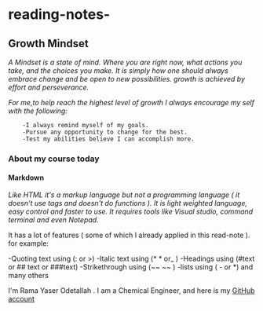 # reading-notes-


## Growth Mindset 
   *A Mindset is a state of mind. Where you are right now, what actions you take, and the choices you make. It is simply how one should always embrace change and be open to new possibilities. growth is achieved by effort and perseverance.*
  
   *For me,to help reach the highest level of growth I always encourage my self with the following:*
   
        -I always remind myself of my goals. 
        -Pursue any opportunity to change for the best.
        -Test my abilities believe I can accomplish more.
   
 ### About my course today 
#### Markdown 
*Like HTML it's a markup language but not a programming language ( it doesn't use tags and doesn't do functions ). 
It is light weighted language, easy control and faster to use. 
It requires tools like Visual studio, command terminal and even Notepad.* 

It has a lot of features ( some of which I already applied in this read-note ).
for example:

-Quoting text
using (: or >)
-Italic text
using (* *  or_ )
-Headings
using 
(#text or ## text or ###text)
-Strikethrough 
using (~~ ~~ )
-lists 
using ( - or *) 
 and many others 
 
 
 
 I'm Rama Yaser Odetallah . I am a Chemical Engineer,
 and here is my [GitHub account](https://github.com/ramayaser66)
 
 
 
